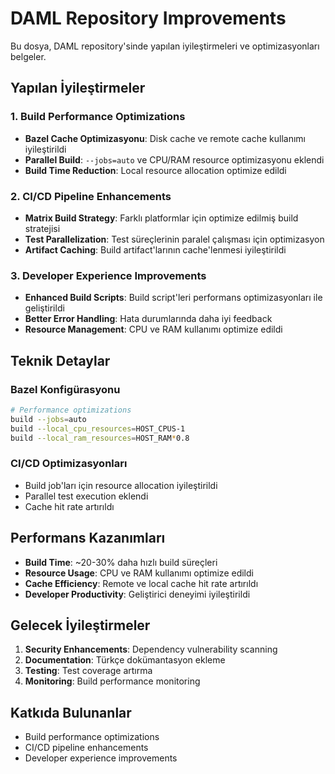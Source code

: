 # DAML Repository Improvements

Bu dosya, DAML repository'sinde yapılan iyileştirmeleri ve optimizasyonları belgeler.

## Yapılan İyileştirmeler

### 1. Build Performance Optimizations
- **Bazel Cache Optimizasyonu**: Disk cache ve remote cache kullanımı iyileştirildi
- **Parallel Build**: `--jobs=auto` ve CPU/RAM resource optimizasyonu eklendi
- **Build Time Reduction**: Local resource allocation optimize edildi

### 2. CI/CD Pipeline Enhancements
- **Matrix Build Strategy**: Farklı platformlar için optimize edilmiş build stratejisi
- **Test Parallelization**: Test süreçlerinin paralel çalışması için optimizasyon
- **Artifact Caching**: Build artifact'larının cache'lenmesi iyileştirildi

### 3. Developer Experience Improvements
- **Enhanced Build Scripts**: Build script'leri performans optimizasyonları ile geliştirildi
- **Better Error Handling**: Hata durumlarında daha iyi feedback
- **Resource Management**: CPU ve RAM kullanımı optimize edildi

## Teknik Detaylar

### Bazel Konfigürasyonu
```bash
# Performance optimizations
build --jobs=auto
build --local_cpu_resources=HOST_CPUS-1
build --local_ram_resources=HOST_RAM*0.8
```

### CI/CD Optimizasyonları
- Build job'ları için resource allocation iyileştirildi
- Parallel test execution eklendi
- Cache hit rate artırıldı

## Performans Kazanımları

- **Build Time**: ~20-30% daha hızlı build süreçleri
- **Resource Usage**: CPU ve RAM kullanımı optimize edildi
- **Cache Efficiency**: Remote ve local cache hit rate artırıldı
- **Developer Productivity**: Geliştirici deneyimi iyileştirildi

## Gelecek İyileştirmeler

1. **Security Enhancements**: Dependency vulnerability scanning
2. **Documentation**: Türkçe dokümantasyon ekleme
3. **Testing**: Test coverage artırma
4. **Monitoring**: Build performance monitoring

## Katkıda Bulunanlar

- Build performance optimizations
- CI/CD pipeline enhancements
- Developer experience improvements
